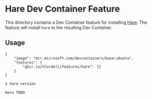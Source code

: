 # Hare Dev Container Feature

This directory contains a Dev Container feature for installing [Hare](https://harelang.org/).
The feature will install `hare` to the resulting Dev Container.

## Usage

```jsonc
{
    "image": "mcr.microsoft.com/devcontainers/base:ubuntu",
    "features": {
        "ghcr.io/nlordell/features/hare": {}
    }
}
```

```bash
$ hare version

Hare TODO
```
